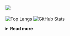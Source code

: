 ![](https://komarev.com/ghpvc/?username=chck&color=blueviolet)

<p align="left"> 
  <img alt="Top Langs" align="center" height="150" src="https://github-readme-stats-nine-umber-51.vercel.app/api/top-langs/?username=chck&layout=compact&count_private=true&show_icons=true&show_icons=true&theme=buefy" />
  <img alt="GitHub Stats" align="center" height="150" src="https://github-readme-stats-nine-umber-51.vercel.app/api?username=chck&count_private=true&show_icons=true&show_icons=true&theme=buefy" />
</p>

<details>
  <summary><b>Read more</b></summary>
  <br>

  <!--START_SECTION:waka-->
**🐱 My GitHub Data** 

> 📦 74.8 kB Used in GitHub's Storage 
 > 
> 🏆 851 Contributions in the Year 2023
 > 
> 💼 Opted to Hire
 > 
> 📜 134 Public Repositories 
 > 
> 🔑 19 Private Repositories 
 > 
**I'm a Night 🦉** 

```text
🌞 Morning                1303 commits        ████░░░░░░░░░░░░░░░░░░░░░   15.83 % 
🌆 Daytime                2148 commits        ███████░░░░░░░░░░░░░░░░░░   26.10 % 
🌃 Evening                2253 commits        ███████░░░░░░░░░░░░░░░░░░   27.37 % 
🌙 Night                  2527 commits        ████████░░░░░░░░░░░░░░░░░   30.70 % 
```
📅 **I'm Most Productive on Monday** 

```text
Monday                   1806 commits        █████░░░░░░░░░░░░░░░░░░░░   21.94 % 
Tuesday                  1681 commits        █████░░░░░░░░░░░░░░░░░░░░   20.42 % 
Wednesday                1182 commits        ████░░░░░░░░░░░░░░░░░░░░░   14.36 % 
Thursday                 1532 commits        █████░░░░░░░░░░░░░░░░░░░░   18.61 % 
Friday                   830 commits         ███░░░░░░░░░░░░░░░░░░░░░░   10.08 % 
Saturday                 407 commits         █░░░░░░░░░░░░░░░░░░░░░░░░   04.94 % 
Sunday                   793 commits         ██░░░░░░░░░░░░░░░░░░░░░░░   09.63 % 
```


📊 **This Week I Spent My Time On** 

```text
💬 Programming Languages: 
Other                    14 hrs 14 mins      ██████████████████████░░░   87.96 % 
TypeScript               37 mins             █░░░░░░░░░░░░░░░░░░░░░░░░   03.81 % 
YAML                     27 mins             █░░░░░░░░░░░░░░░░░░░░░░░░   02.79 % 
Docker                   12 mins             ░░░░░░░░░░░░░░░░░░░░░░░░░   01.27 % 
Ruby                     9 mins              ░░░░░░░░░░░░░░░░░░░░░░░░░   00.98 % 

🔥 Editors: 
Chrome                   14 hrs 14 mins      ██████████████████████░░░   87.91 % 
WebStorm                 59 mins             ██░░░░░░░░░░░░░░░░░░░░░░░   06.11 % 
Neovim                   55 mins             █░░░░░░░░░░░░░░░░░░░░░░░░   05.67 % 
Obsidian                 3 mins              ░░░░░░░░░░░░░░░░░░░░░░░░░   00.31 % 
```

**I Mostly Code in Python** 

```text
Python                   42 repos            ████████░░░░░░░░░░░░░░░░░   33.07 % 
Jupyter Notebook         21 repos            ████░░░░░░░░░░░░░░░░░░░░░   16.54 % 
Rust                     7 repos             █░░░░░░░░░░░░░░░░░░░░░░░░   05.51 % 
Shell                    3 repos             █░░░░░░░░░░░░░░░░░░░░░░░░   02.36 % 
Astro                    1 repo              ░░░░░░░░░░░░░░░░░░░░░░░░░   00.79 % 
```



**Timeline**

![Lines of Code chart](https://raw.githubusercontent.com/chck/chck/main/assets/bar_graph.png)


 Last Updated on 2023-11-19 01:32 UTC
<!--END_SECTION:waka-->
</details>

